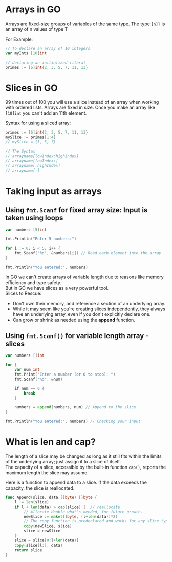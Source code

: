 # Arrays in GO
Arrays are fixed-size groups of variables of the same type.
The type `[n]T` is an array of n values of type T

For Example:
```go
// To declare an array of 10 integers
var myInts [10]int

// declaring an initialized literal
primes := [6]int{2, 3, 5, 7, 11, 13}
```

# Slices in GO
99 times out of 100 you will use a slice instead of an array when working with ordered lists. Arrays are fixed in size. Once you make an array like `[10]int` you can't add an 11th element.

Syntax for using a sliced array:
```go
primes := [6]int{2, 3, 5, 7, 11, 13}
mySlice := primes[1:4]
// mySlice = {3, 5, 7}

// The Syntax
// arrayname[lowIndex:highIndex]
// arrayname[lowIndex:]
// arrayname[:highIndex]
// arrayname[:]
```

# Taking input as arrays

## Using `fmt.Scanf` for fixed array size: Input is taken using loops

```go
var numbers [5]int

fmt.Println("Enter 5 numbers:")

for i := 0; i < 5; i++ {
    fmt.Scanf("%d", &numbers[i]) // Read each element into the array
}

fmt.Println("You entered:", numbers)
```

In GO we can't create arrays of variable length due to reasons like memory efficiency and type safety.\
But in GO we have slices as a very powerful tool.\
Slices to Rescue:
- Don't own their memory, and reference a section of an underlying array. 
- While it may seem like you're creating slices independently, they always have an underlying array, even if you don't explicitly declare one.
- Can grow or shrink as needed using the **append** function.

## Using `fmt.Scanf()` for variable length array - slices

```go
var numbers []int

for {
    var num int
    fmt.Print("Enter a number (or 0 to stop): ")
    fmt.Scanf("%d", &num)

    if num == 0 {
        break
    }

    numbers = append(numbers, num) // Append to the slice
}

fmt.Println("You entered:", numbers) // Checking your input
```

# What is len and cap?

The length of a slice may be changed as long as it still fits within the limits of the underlying array; just assign it to a slice of itself.\
The capacity of a slice, accessible by the built-in function `cap()`, reports the maximum length the slice may assume.

Here is a function to append data to a slice. If the data exceeds the capacity, the slice is reallocated.
```go
func Append(slice, data []byte) []byte {
    l := len(slice)
    if l + len(data) > cap(slice) {  // reallocate
        // Allocate double what's needed, for future growth.
        newSlice := make([]byte, (l+len(data))*2)
        // The copy function is predeclared and works for any slice type.
        copy(newSlice, slice)
        slice = newSlice
    }
    slice = slice[0:l+len(data)]
    copy(slice[l:], data)
    return slice
}
```